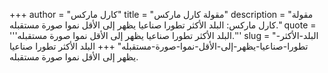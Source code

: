 +++
author = "كارل ماركس"
title = "مقولة كارل ماركس"
description = "مقولة كارل ماركس: البلد الأكثر تطورا صناعيا يظهر إلى الأقل نموا صورة مستقبله."
quote = '''البلد الأكثر تطورا صناعيا يظهر إلى الأقل نموا صورة مستقبله.'''
slug = "البلد-الأكثر-تطورا-صناعيا-يظهر-إلى-الأقل-نموا-صورة-مستقبله"
+++
البلد الأكثر تطورا صناعيا يظهر إلى الأقل نموا صورة مستقبله.
